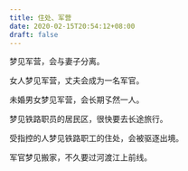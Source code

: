 ```yaml
---
title: 住处、军营
date: 2020-02-15T20:54:12+08:00
draft: false
---
```


梦见军营，会与妻子分离。


女人梦见军营，丈夫会成为一名军官。


未婚男女梦见军营，会长期孓然一人。


梦见铁路职员的居民区，很快要去长途旅行。


受指控的人梦见铁路职工的住处，会被驱逐出境。


军官梦见搬家，不久要过河渡江上前线。
